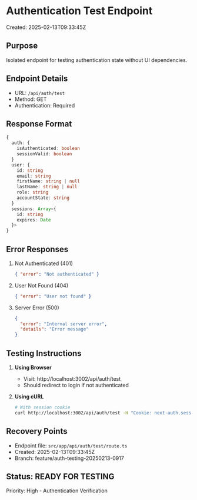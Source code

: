 # Authentication Test Endpoint
Created: 2025-02-13T09:33:45Z

## Purpose
Isolated endpoint for testing authentication state without UI dependencies.

## Endpoint Details
- URL: `/api/auth/test`
- Method: GET
- Authentication: Required

## Response Format
```typescript
{
  auth: {
    isAuthenticated: boolean
    sessionValid: boolean
  }
  user: {
    id: string
    email: string
    firstName: string | null
    lastName: string | null
    role: string
    accountState: string
  }
  sessions: Array<{
    id: string
    expires: Date
  }>
}
```

## Error Responses
1. Not Authenticated (401)
   ```json
   { "error": "Not authenticated" }
   ```

2. User Not Found (404)
   ```json
   { "error": "User not found" }
   ```

3. Server Error (500)
   ```json
   { 
     "error": "Internal server error",
     "details": "Error message"
   }
   ```

## Testing Instructions
1. **Using Browser**
   - Visit: http://localhost:3002/api/auth/test
   - Should redirect to login if not authenticated

2. **Using cURL**
   ```bash
   # With session cookie
   curl http://localhost:3002/api/auth/test -H "Cookie: next-auth.session-token=<token>"
   ```

## Recovery Points
- Endpoint file: `src/app/api/auth/test/route.ts`
- Created: 2025-02-13T09:33:45Z
- Branch: feature/auth-testing-20250213-0917

## Status: READY FOR TESTING
Priority: High - Authentication Verification
